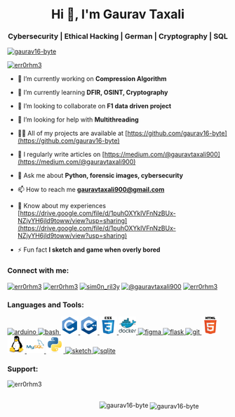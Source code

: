 <h1 align="center">Hi 👋, I'm Gaurav Taxali</h1>
<h3 align="center">Cybersecurity | Ethical Hacking | German | Cryptography | SQL</h3>

<p align="left"> <a href="https://github.com/ryo-ma/github-profile-trophy"><img src="https://github-profile-trophy.vercel.app/?username=gaurav16-byte" alt="gaurav16-byte" /></a> </p>

<p align="left"> <a href="https://twitter.com/err0rhm3" target="blank"><img src="https://img.shields.io/twitter/follow/err0rhm3?logo=twitter&style=for-the-badge" alt="err0rhm3" /></a> </p>

- 🔭 I’m currently working on **Compression Algorithm**

- 🌱 I’m currently learning **DFIR, OSINT, Cryptography**

- 👯 I’m looking to collaborate on **F1 data driven project**

- 🤝 I’m looking for help with **Multithreading**

- 👨‍💻 All of my projects are available at [https://github.com/gaurav16-byte](https://github.com/gaurav16-byte)

- 📝 I regularly write articles on [https://medium.com/@gauravtaxali900](https://medium.com/@gauravtaxali900)

- 💬 Ask me about **Python, forensic images, cybersecurity**

- 📫 How to reach me **gauravtaxali900@gmail.com**

- 📄 Know about my experiences [https://drive.google.com/file/d/1puhOXYklVFnNzBUx-NZjyYH6jld9toww/view?usp=sharing](https://drive.google.com/file/d/1puhOXYklVFnNzBUx-NZjyYH6jld9toww/view?usp=sharing)

- ⚡ Fun fact **I sketch and game when overly bored**

<h3 align="left">Connect with me:</h3>
<p align="left">
<a href="https://twitter.com/err0rhm3" target="blank"><img align="center" src="https://raw.githubusercontent.com/rahuldkjain/github-profile-readme-generator/master/src/images/icons/Social/twitter.svg" alt="err0rhm3" height="30" width="40" /></a>
<a href="https://linkedin.com/in/err0rhm3" target="blank"><img align="center" src="https://raw.githubusercontent.com/rahuldkjain/github-profile-readme-generator/master/src/images/icons/Social/linked-in-alt.svg" alt="err0rhm3" height="30" width="40" /></a>
<a href="https://instagram.com/sim0n_ril3y" target="blank"><img align="center" src="https://raw.githubusercontent.com/rahuldkjain/github-profile-readme-generator/master/src/images/icons/Social/instagram.svg" alt="sim0n_ril3y" height="30" width="40" /></a>
<a href="https://medium.com/@gauravtaxali900" target="blank"><img align="center" src="https://raw.githubusercontent.com/rahuldkjain/github-profile-readme-generator/master/src/images/icons/Social/medium.svg" alt="@gauravtaxali900" height="30" width="40" /></a>
<a href="https://www.leetcode.com/err0rhm3" target="blank"><img align="center" src="https://raw.githubusercontent.com/rahuldkjain/github-profile-readme-generator/master/src/images/icons/Social/leet-code.svg" alt="err0rhm3" height="30" width="40" /></a>
</p>

<h3 align="left">Languages and Tools:</h3>
<p align="left"> <a href="https://www.arduino.cc/" target="_blank" rel="noreferrer"> <img src="https://cdn.worldvectorlogo.com/logos/arduino-1.svg" alt="arduino" width="40" height="40"/> </a> <a href="https://www.gnu.org/software/bash/" target="_blank" rel="noreferrer"> <img src="https://www.vectorlogo.zone/logos/gnu_bash/gnu_bash-icon.svg" alt="bash" width="40" height="40"/> </a> <a href="https://www.cprogramming.com/" target="_blank" rel="noreferrer"> <img src="https://raw.githubusercontent.com/devicons/devicon/master/icons/c/c-original.svg" alt="c" width="40" height="40"/> </a> <a href="https://www.w3schools.com/cpp/" target="_blank" rel="noreferrer"> <img src="https://raw.githubusercontent.com/devicons/devicon/master/icons/cplusplus/cplusplus-original.svg" alt="cplusplus" width="40" height="40"/> </a> <a href="https://www.w3schools.com/css/" target="_blank" rel="noreferrer"> <img src="https://raw.githubusercontent.com/devicons/devicon/master/icons/css3/css3-original-wordmark.svg" alt="css3" width="40" height="40"/> </a> <a href="https://www.docker.com/" target="_blank" rel="noreferrer"> <img src="https://raw.githubusercontent.com/devicons/devicon/master/icons/docker/docker-original-wordmark.svg" alt="docker" width="40" height="40"/> </a> <a href="https://www.figma.com/" target="_blank" rel="noreferrer"> <img src="https://www.vectorlogo.zone/logos/figma/figma-icon.svg" alt="figma" width="40" height="40"/> </a> <a href="https://flask.palletsprojects.com/" target="_blank" rel="noreferrer"> <img src="https://www.vectorlogo.zone/logos/pocoo_flask/pocoo_flask-icon.svg" alt="flask" width="40" height="40"/> </a> <a href="https://git-scm.com/" target="_blank" rel="noreferrer"> <img src="https://www.vectorlogo.zone/logos/git-scm/git-scm-icon.svg" alt="git" width="40" height="40"/> </a> <a href="https://www.w3.org/html/" target="_blank" rel="noreferrer"> <img src="https://raw.githubusercontent.com/devicons/devicon/master/icons/html5/html5-original-wordmark.svg" alt="html5" width="40" height="40"/> </a> <a href="https://www.linux.org/" target="_blank" rel="noreferrer"> <img src="https://raw.githubusercontent.com/devicons/devicon/master/icons/linux/linux-original.svg" alt="linux" width="40" height="40"/> </a> <a href="https://www.mysql.com/" target="_blank" rel="noreferrer"> <img src="https://raw.githubusercontent.com/devicons/devicon/master/icons/mysql/mysql-original-wordmark.svg" alt="mysql" width="40" height="40"/> </a> <a href="https://www.python.org" target="_blank" rel="noreferrer"> <img src="https://raw.githubusercontent.com/devicons/devicon/master/icons/python/python-original.svg" alt="python" width="40" height="40"/> </a> <a href="https://www.sketch.com/" target="_blank" rel="noreferrer"> <img src="https://www.vectorlogo.zone/logos/sketchapp/sketchapp-icon.svg" alt="sketch" width="40" height="40"/> </a> <a href="https://www.sqlite.org/" target="_blank" rel="noreferrer"> <img src="https://www.vectorlogo.zone/logos/sqlite/sqlite-icon.svg" alt="sqlite" width="40" height="40"/> </a> </p>

<h3 align="left">Support:</h3>
<p><a href="https://www.buymeacoffee.com/err0rhm3"> <img align="left" src="https://cdn.buymeacoffee.com/buttons/v2/default-yellow.png" height="50" width="210" alt="err0rhm3" /></a></p><br><br>

<p><img align="left" src="https://github-readme-stats.vercel.app/api/top-langs?username=gaurav16-byte&show_icons=true&theme=dark&bg_color=dccbdc&locale=en&layout=compact" alt="gaurav16-byte" /></p>

<p>&nbsp;<img align="center" src="https://github-readme-stats.vercel.app/api?username=gaurav16-byte&show_icons=true&locale=en" alt="gaurav16-byte" /></p>
